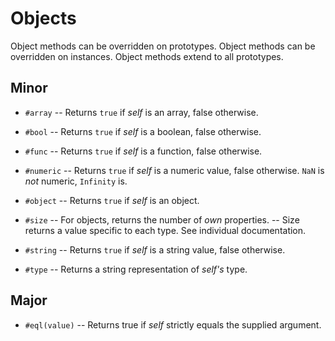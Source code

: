 # Objects

Object methods can be overridden on prototypes.
Object methods can be overridden on instances.
Object methods extend to all prototypes.

## Minor

- `#array`
-- Returns `true` if *self* is an array, false otherwise.

- `#bool`
-- Returns `true` if *self* is a boolean, false otherwise.

- `#func`
-- Returns `true` if *self* is a function, false otherwise.

- `#numeric`
-- Returns `true` if *self* is a numeric value, false otherwise. `NaN` is *not* numeric, `Infinity` is.

- `#object`
-- Returns `true` if *self* is an object.

- `#size`
-- For objects, returns the number of *own* properties.
-- Size returns a value specific to each type. See individual documentation.

- `#string`
-- Returns `true` if *self* is a string value, false otherwise.

- `#type`
-- Returns a string representation of *self's* type.


## Major

- `#eql(value)`
-- Returns true if *self* strictly equals the supplied argument.